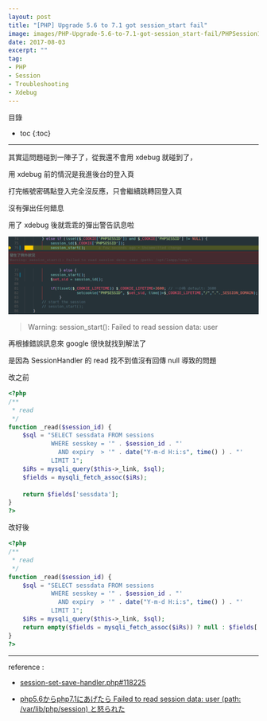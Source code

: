 ```yaml
---
layout: post
title: "[PHP] Upgrade 5.6 to 7.1 got session_start fail"
image: images/PHP-Upgrade-5.6-to-7.1-got-session_start-fail/PHPSession1.png
date: 2017-08-03
excerpt: ""
tag:
- PHP
- Session
- Troubleshooting
- Xdebug
---
```


目錄
* toc
{:toc}

---

其實這問題碰到一陣子了，從我還不會用 xdebug 就碰到了，

用 xdebug 前的情況是我進後台的登入頁

打完帳號密碼點登入完全沒反應，只會繼續跳轉回登入頁

沒有彈出任何錯息

用了 xdebug 後就乖乖的彈出警告訊息啦

![PHPSession1](../images/PHP-Upgrade-5.6-to-7.1-got-session_start-fail/PHPSession1.png)

> Warning: session_start(): Failed to read session data: user

再根據錯誤訊息來 google 很快就找到解法了

是因為 SessionHandler 的 read 找不到值沒有回傳 null 導致的問題

改之前

```php
<?php
/**
 * read
 */
function _read($session_id) {
    $sql = "SELECT sessdata FROM sessions
            WHERE sesskey = '" . $session_id . "'
              AND expiry  > '" . date("Y-m-d H:i:s", time() ) . "'
            LIMIT 1";
    $iRs = mysqli_query($this->_link, $sql);
    $fields = mysqli_fetch_assoc($iRs);

    return $fields['sessdata'];
}
?>
```

改好後

```php
<?php
/**
 * read
 */
function _read($session_id) {
    $sql = "SELECT sessdata FROM sessions
            WHERE sesskey = '" . $session_id . "'
              AND expiry  > '" . date("Y-m-d H:i:s", time() ) . "'
            LIMIT 1";
    $iRs = mysqli_query($this->_link, $sql);
    return empty($fields = mysqli_fetch_assoc($iRs)) ? null : $fields['sessdata'];
}
?>
```

---

reference :

* [session-set-save-handler.php#118225](http://php.net/manual/en/function.session-set-save-handler.php#118225)

* [php5.6からphp7.1にあげたら Failed to read session data: user (path: /var/lib/php/session) と怒られた](http://qiita.com/ara_ta3/items/504f37bb9932af6d2cc3)
